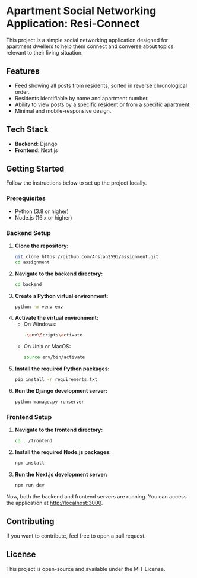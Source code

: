 # Apartment Social Networking Application: Resi-Connect
This project is a simple social networking application designed for apartment dwellers to help them connect and converse about topics relevant to their living situation.
## Features
- Feed showing all posts from residents, sorted in reverse chronological order.
- Residents identifiable by name and apartment number.
- Ability to view posts by a specific resident or from a specific apartment.
- Minimal and mobile-responsive design.
## Tech Stack
- **Backend**: Django
- **Frontend**: Next.js
## Getting Started
Follow the instructions below to set up the project locally.
### Prerequisites
- Python (3.8 or higher)
- Node.js (16.x or higher)
### Backend Setup
1. **Clone the repository:**
    ```bash
    git clone https://github.com/Arslan2591/assignment.git
    cd assignment
    ```
2. **Navigate to the backend directory:**
    ```bash
    cd backend
    ```
3. **Create a Python virtual environment:**
    ```bash
    python -m venv env
    ```
4. **Activate the virtual environment:**
    - On Windows:
        ```bash
        .\env\Scripts\activate
        ```
    - On Unix or MacOS:
        ```bash
        source env/bin/activate
        ```
5. **Install the required Python packages:**
    ```bash
    pip install -r requirements.txt
    ```
6. **Run the Django development server:**
    ```bash
    python manage.py runserver
    ```
### Frontend Setup
1. **Navigate to the frontend directory:**
    ```bash
    cd ../frontend
    ```
2. **Install the required Node.js packages:**
    ```bash
    npm install
    ```
3. **Run the Next.js development server:**
    ```bash
    npm run dev
    ```
Now, both the backend and frontend servers are running. You can access the application at [http://localhost:3000](http://localhost:3000).
## Contributing
If you want to contribute, feel free to open a pull request.
## License
This project is open-source and available under the MIT License.
